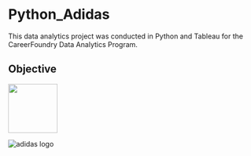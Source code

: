 # Python_Adidas
This data analytics project was conducted in Python and Tableau for the CareerFoundry Data Analytics Program.

## Objective
<img src="(https://github.com/rdurand99/Python_Adidas/assets/136758167/50b79a0a-d9d8-47e7-b9bb-1d4dbca29192" width=100 height=100>

![adidas logo](https://github.com/rdurand99/Python_Adidas/assets/136758167/cff0d76a-9c2d-48f6-9b49-7f3bdc6e9a90)
